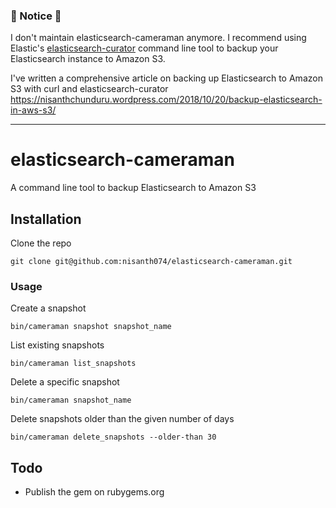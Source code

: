 ### 🚨 Notice 🚨

I don't maintain elasticsearch-cameraman anymore. I recommend using Elastic's [elasticsearch-curator](https://www.elastic.co/guide/en/elasticsearch/client/curator/current/index.html) command line tool to backup your Elasticsearch instance to Amazon S3.

I've written a comprehensive article on backing up Elasticsearch to Amazon S3 with curl and elasticsearch-curator https://nisanthchunduru.wordpress.com/2018/10/20/backup-elasticsearch-in-aws-s3/

---

# elasticsearch-cameraman

A command line tool to backup Elasticsearch to Amazon S3

## Installation

Clone the repo

```
git clone git@github.com:nisanth074/elasticsearch-cameraman.git
```

### Usage

Create a snapshot

```
bin/cameraman snapshot snapshot_name
```

List existing snapshots

```
bin/cameraman list_snapshots
```

Delete a specific snapshot

```
bin/cameraman snapshot_name
```

Delete snapshots older than the given number of days

```
bin/cameraman delete_snapshots --older-than 30
```

## Todo

- Publish the gem on rubygems.org
